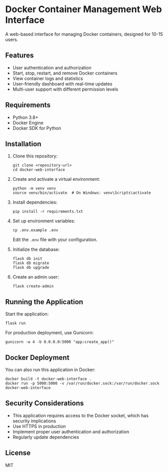 # Docker Container Management Web Interface

A web-based interface for managing Docker containers, designed for 10-15 users.

## Features

- User authentication and authorization
- Start, stop, restart, and remove Docker containers
- View container logs and statistics
- User-friendly dashboard with real-time updates
- Multi-user support with different permission levels

## Requirements

- Python 3.8+
- Docker Engine
- Docker SDK for Python

## Installation

1. Clone this repository:
   ```
   git clone <repository-url>
   cd docker-web-interface
   ```

2. Create and activate a virtual environment:
   ```
   python -m venv venv
   source venv/bin/activate  # On Windows: venv\Scripts\activate
   ```

3. Install dependencies:
   ```
   pip install -r requirements.txt
   ```

4. Set up environment variables:
   ```
   cp .env.example .env
   ```
   Edit the `.env` file with your configuration.

5. Initialize the database:
   ```
   flask db init
   flask db migrate
   flask db upgrade
   ```

6. Create an admin user:
   ```
   flask create-admin
   ```

## Running the Application

Start the application:
```
flask run
```

For production deployment, use Gunicorn:
```
gunicorn -w 4 -b 0.0.0.0:5000 "app:create_app()"
```

## Docker Deployment

You can also run this application in Docker:
```
docker build -t docker-web-interface .
docker run -p 5000:5000 -v /var/run/docker.sock:/var/run/docker.sock docker-web-interface
```

## Security Considerations

- This application requires access to the Docker socket, which has security implications
- Use HTTPS in production
- Implement proper user authentication and authorization
- Regularly update dependencies

## License

MIT 